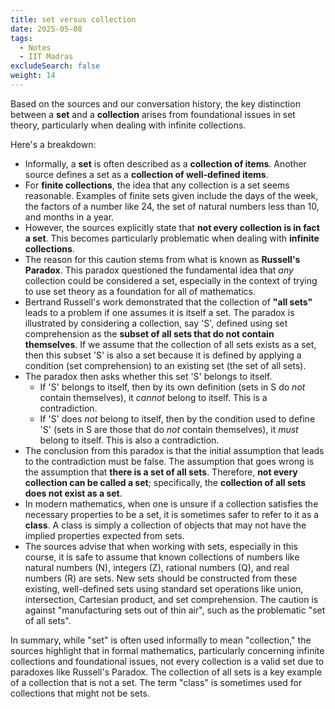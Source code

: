 ```yaml
---
title: set versus collection
date: 2025-05-08
tags:
  - Notes 
  - IIT Madras
excludeSearch: false
weight: 14
---
```


Based on the sources and our conversation history, the key distinction between a **set** and a **collection** arises from foundational issues in set theory, particularly when dealing with infinite collections.

Here's a breakdown:

*   Informally, a **set** is often described as a **collection of items**. Another source defines a set as a **collection of well-defined items**.
*   For **finite collections**, the idea that any collection is a set seems reasonable. Examples of finite sets given include the days of the week, the factors of a number like 24, the set of natural numbers less than 10, and months in a year.
*   However, the sources explicitly state that **not every collection is in fact a set**. This becomes particularly problematic when dealing with **infinite collections**.
*   The reason for this caution stems from what is known as **Russell's Paradox**. This paradox questioned the fundamental idea that *any* collection could be considered a set, especially in the context of trying to use set theory as a foundation for all of mathematics.
*   Bertrand Russell's work demonstrated that the collection of **"all sets"** leads to a problem if one assumes it is itself a set. The paradox is illustrated by considering a collection, say 'S', defined using set comprehension as the **subset of all sets that do not contain themselves**. If we assume that the collection of all sets exists as a set, then this subset 'S' is also a set because it is defined by applying a condition (set comprehension) to an existing set (the set of all sets).
*   The paradox then asks whether this set 'S' belongs to itself.
    *   If 'S' belongs to itself, then by its own definition (sets in S do *not* contain themselves), it *cannot* belong to itself. This is a contradiction.
    *   If 'S' does *not* belong to itself, then by the condition used to define 'S' (sets in S are those that do *not* contain themselves), it *must* belong to itself. This is also a contradiction.
*   The conclusion from this paradox is that the initial assumption that leads to the contradiction must be false. The assumption that goes wrong is the assumption that **there is a set of all sets**. Therefore, **not every collection can be called a set**; specifically, the **collection of all sets does not exist as a set**.
*   In modern mathematics, when one is unsure if a collection satisfies the necessary properties to be a set, it is sometimes safer to refer to it as a **class**. A class is simply a collection of objects that may not have the implied properties expected from sets.
*   The sources advise that when working with sets, especially in this course, it is safe to assume that known collections of numbers like natural numbers (N), integers (Z), rational numbers (Q), and real numbers (R) are sets. New sets should be constructed from these existing, well-defined sets using standard set operations like union, intersection, Cartesian product, and set comprehension. The caution is against "manufacturing sets out of thin air", such as the problematic "set of all sets".

In summary, while "set" is often used informally to mean "collection," the sources highlight that in formal mathematics, particularly concerning infinite collections and foundational issues, not every collection is a valid set due to paradoxes like Russell's Paradox. The collection of all sets is a key example of a collection that is not a set. The term "class" is sometimes used for collections that might not be sets.